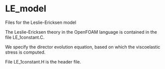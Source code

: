 # LE_model
Files for the Leslie-Ericksen model

The Leslie-Ericksen theory in the OpenFOAM language is contained in the file LE_1constant.C.

We specify the director evolution equation, based on which the viscoelastic stress is computed.

File LE_1constant.H is the header file.


